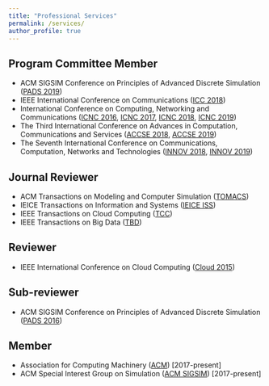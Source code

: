 ```yaml
---
title: "Professional Services"
permalink: /services/
author_profile: true
---
```


## Program Committee Member 
* ACM SIGSIM Conference on Principles of Advanced Discrete Simulation ([PADS 2019](https://www.acm-sigsim-pads.org/))
* IEEE International Conference on Communications ([ICC 2018](http://icc2018.ieee-icc.org/))
* International Conference on Computing, Networking and Communications ([ICNC 2016](http://www.conf-icnc.org/2016/), [ICNC 2017](http://www.conf-icnc.org/2017/), [ICNC 2018](http://www.conf-icnc.org/2018/), [ICNC 2019](http://www.conf-icnc.org/2019/))
* The Third International Conference on Advances in Computation, Communications and Services ([ACCSE 2018](https://www.iaria.org/conferences2018/ACCSE18.html), [ACCSE 2019](http://www.iaria.org/conferences2019/ACCSE19.html))
* The Seventh International Conference on Communications, Computation, Networks and Technologies ([INNOV 2018](https://www.iaria.org/conferences2018/INNOV18.html), [INNOV 2019](https://www.iaria.org/conferences2019/INNOV19.html))


## Journal Reviewer
* ACM Transactions on Modeling and Computer Simulation ([TOMACS](https://tomacs.acm.org/))
* IEICE Transactions on Information and Systems ([IEICE ISS](https://www.ieice.org/eng/shiori/mokuji_iss.html))
* IEEE Transactions on Cloud Computing ([TCC](https://www.computer.org/web/tcc))
* IEEE Transactions on Big Data ([TBD](https://www.computer.org/web/tbd))

## Reviewer
* IEEE International Conference on Cloud Computing ([Cloud 2015](https://ieeexplore.ieee.org/xpl/mostRecentIssue.jsp?punumber=7194474))

## Sub-reviewer
* ACM SIGSIM Conference on Principles of Advanced Discrete Simulation ([PADS 2016](https://www.acm-sigsim-pads.org/))

## Member
* Association for Computing Machinery ([ACM](https://www.acm.org/)) [2017-present]
* ACM Special Interest Group on Simulation ([ACM SIGSIM](https://www.acm.org/special-interest-groups/sigs/sigsim)) [2017-present]
